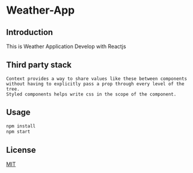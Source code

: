 # Weather-App

## Introduction
This is  Weather Application Develop with Reactjs  



## Third party stack

    Context provides a way to share values like these between components without having to explicitly pass a prop through every level of the tree.
    Styled components helps write css in the scope of the component.


## Usage

```python
npm install
npm start
```



## License
[MIT](https://choosealicense.com/licenses/mit/)
